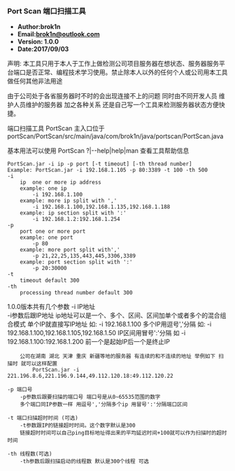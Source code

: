 ### Port Scan  端口扫描工具

-  **Author:brok1n** 
- **Email:brok1n@outlook.com** 
- **Version: 1.0.0** 
- **Date:2017/09/03** 



声明: 本工具只用于本人于工作上做检测公司项目服务器在想状态、服务器服务平台端口是否正常、编程技术学习使用。禁止除本人以外的任何个人或公司用本工具做任何其他非法用途

由于公司处于各省服务器时不时的会出现连接不上的问题  同时由不同开发人员 维护人员维护的服务器 加之各种关系  还是自己写一个工具来检测服务器状态方便快捷。

端口扫描工具 PortScan 主入口位于  portScan/PortScan/src/main/java/com/brok1n/java/portscan/PortScan.java

基本用法可以使用 PortScan ?|--help|help|man 查看工具帮助信息

```
PortScan.jar -i ip -p port [-t timeout] [-th thread number]
Example: PortScan.jar -i 192.168.1.105 -p 80:3389 -t 100 -th 500
-i
    ip  one or more ip address
    example: one ip
        -i 192.168.1.100
    example: more ip split with ','
        -i 192.168.1.100,192.168.1.135,192.168.1.188
    example: ip section split with ':'
        -i 192.168.1.2:192.168.1.254
-p
    port one or more port
    example: one port
        -p 80
    example: more port split with','
        -p 21,22,25,135,443,445,3306,3389
    example: port section split with ':'
        -p 20:30000
-t
    timeout default 300
-th
    processing thread number default 300

```

1.0.0版本共有几个参数
    -i IP地址   
        -i参数后跟IP地址  ip地址可以是一个、多个、区间、区间加单个或者多个的混合组合模式
        单个IP就直接写IP地址 如: -i 192.168.1.100 
        多个IP用逗号','分隔 如: -i 192.168.1.100,192.168.1.105,192.168.1.50
        IP区间用冒号':'分隔 如 -i 192.168.1.100:192.168.1.200  前一个是起始IP后一个是终止IP
    
        公司在湖南 湖北 天津 重庆 新疆等地的服务器 有连续的和不连续的地址 举例如下 扫描时 就可以这样配置
            PortScan.jar -i 221.196.8.6,221.196.9.144,49.112.120.18:49.112.120.22
    
    -p 端口号
        -p参数后跟要扫描的端口号 端口号是从0~65535范围的数字 
        多个端口同IP参数一样 用逗号','分隔多个ip 用冒号':'分隔端口区间

    -t 端口扫描超时时间 (可选)
        -t参数跟IP的链接超时时间。这个数字默认是300 
        链接超时时间可以自己ping目标地址得出来的平均延迟时间+100就可以作为扫描时的超时时间

    -th 线程数(可选)
        -th参数后跟扫描启动的线程数 默认是300个线程 可选


